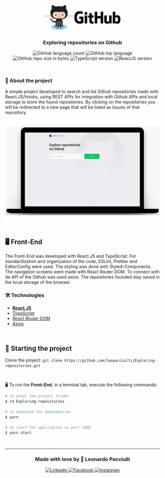 <h1 align="center">
  <img alt="GoStack" src="./src/assets/github.png" width="250px" />
</h1>

<h3 align="center">
  Exploring repositories on Github
</h3>

<p align="center">
  <img alt="GitHub language count" src="https://img.shields.io/github/languages/count/leopacciulli/Explorando-repositorios?color=yellow">

  <img alt="GitHub top language" src="https://img.shields.io/github/languages/top/leopacciulli/Explorando-repositorios?color=yellow">

  <img alt="GitHub repo size in bytes" src="https://img.shields.io/github/repo-size/leopacciulli/Explorando-repositorios?color=yellow">

  <img alt="TypeScript version" src="https://img.shields.io/badge/TypeScript-v3.8.3-007acc?style=flat&logoColor=007acc&logo=typescript">

  <img alt="ReactJS version" src="https://img.shields.io/badge/React.JS-v16.13.1-60dafb?style=flat&logoColor=60dafb&logo=react">
</p>

<br>

### 📝 About the project
A simple project developed to search and list Github repositories made with React.JS/Hooks, using REST APIs for integration with Github APIs and local storage to store the found repositories. By clicking on the repositories you will be redirected to a new page that will be listed as Issues of that repository.

<div align="center">
  <img src="./src/assets/explore.gif" />
</div>

<br>

## 🖥 Front-End
The Front-End was developed with React.JS and TypeScript. For standardization and organization of the code, ESLint, Prettier and EditorConfig were used. The styling was done with Styled-Components. The navigation screens were made with React Router DOM. To connect with de API of the Github was used axios. The repositories founded stay saved in the local storage of the browser.

### 🛠 Technologies
- **[React.JS](https://reactjs.org/)**
- *[TypeScript](https://www.typescriptlang.org/)*
- *[React Router DOM](https://reacttraining.com/react-router/web/guides/quick-start)*
- *[Axios](https://nodemon.io/)*

<br>

## 🏁 Starting the project
Clone the project: `git clone https://github.com/leopacciulli/Exploring-repositories.git`

<br>

🖥 To run the **Front-End**, in a terminal tab, execute the following commands:

````zsh
# to enter the project folder
$ cd Exploring-repositories

# to download the dependencies
$ yarn

# to start the application on port 3000
$ yarn start
````
<br>

---


<h3 align="center">
  Made with love by 💙 Leonardo Pacciulli
</h3>

<p align="center">
  <a href="https://www.linkedin.com/in/leonardo-pacciulli">
    <img alt="LinkedIn" src="https://img.shields.io/badge/LinkedIn-/in/leonardopacciulli-0e76a8?style=flat&logoColor=white&logo=linkedin">
  </a>
  <a href="https://www.facebook.com/paculli">
    <img alt="Facebook" src="https://img.shields.io/badge/Facebook-/LeonardoPacciulli-1778F2?style=flat&logoColor=white&logo=facebook">
  </a>
  <a href="https://www.instagram.com/leopacciulli/">
    <img alt="Instagram" src="https://img.shields.io/badge/Instagram-@leopacciulli-833AB4?style=flat&logoColor=white&logo=instagram">
  </a>
</p>
